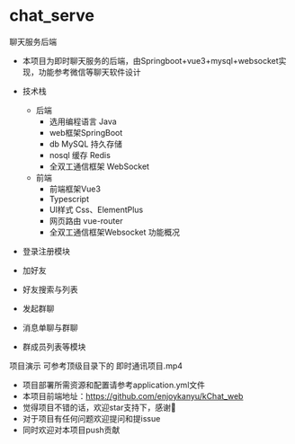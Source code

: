 # chat_serve
聊天服务后端
- 本项目为即时聊天服务的后端，由Springboot+vue3+mysql+websocket实现，功能参考微信等聊天软件设计

- 技术栈 
  - 后端 
    - 选用编程语言 Java
    - web框架SpringBoot
    - db MySQL 持久存储
    - nosql 缓存 Redis
    - 全双工通信框架 WebSocket
  - 前端 
    - 前端框架Vue3
    - Typescript
    - UI样式 Css、ElementPlus
    - 网页路由 vue-router
    - 全双工通信框架Websocket
功能概况
- 登录注册模块
  
- 加好友
  
- 好友搜索与列表
  
- 发起群聊
  
- 消息单聊与群聊
  
- 群成员列表等模块

项目演示
可参考顶级目录下的 即时通讯项目.mp4


- 项目部署所需资源和配置请参考application.yml文件
- 本项目前端地址：https://github.com/enjoykanyu/kChat_web
- 觉得项目不错的话，欢迎star支持下，感谢🫰
- 对于项目有任何问题欢迎提问和提issue
- 同时欢迎对本项目push贡献